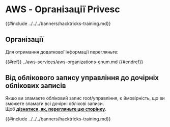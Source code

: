 # AWS - Організації Privesc

{{#include ../../../banners/hacktricks-training.md}}

## Організації

Для отримання додаткової інформації перегляньте:

{{#ref}}
../aws-services/aws-organizations-enum.md
{{#endref}}

## Від облікового запису управління до дочірніх облікових записів

Якщо ви зламаєте обліковий запис root/управління, є ймовірність, що ви зможете зламати всі дочірні облікові записи.\
Щоб [**дізнатися, як, перегляньте цю сторінку**](../#compromising-the-organization).

{{#include ../../../banners/hacktricks-training.md}}
